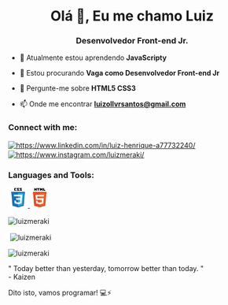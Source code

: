 <h1 align="center">Olá 👋, Eu me chamo Luiz</h1>
<h3 align="center">Desenvolvedor Front-end Jr.</h3>

- 🌱 Atualmente estou aprendendo **JavaScripty**

- 🤝 Estou procurando **Vaga como Desenvolvedor Front-end Jr**

- 💬 Pergunte-me sobre **HTML5 CSS3**

- 📫 Onde me encontrar **luizollvrsantos@gmail.com**

<h3 align="left">Connect with me:</h3>
<p align="left">
<a href="https://linkedin.com/in/https://www.linkedin.com/in/luiz-henrique-a77732240/" target="blank"><img align="center" src="https://raw.githubusercontent.com/rahuldkjain/github-profile-readme-generator/master/src/images/icons/Social/linked-in-alt.svg" alt="https://www.linkedin.com/in/luiz-henrique-a77732240/" height="30" width="40" /></a>
<a href="https://instagram.com/https://www.instagram.com/luizmeraki/" target="blank"><img align="center" src="https://raw.githubusercontent.com/rahuldkjain/github-profile-readme-generator/master/src/images/icons/Social/instagram.svg" alt="https://www.instagram.com/luizmeraki/" height="30" width="40" /></a>
</p>

<h3 align="left">Languages and Tools:</h3>
<p align="left"> <a href="https://www.w3schools.com/css/" target="_blank" rel="noreferrer"> <img src="https://raw.githubusercontent.com/devicons/devicon/master/icons/css3/css3-original-wordmark.svg" alt="css3" width="40" height="40"/> </a> <a href="https://www.w3.org/html/" target="_blank" rel="noreferrer"> <img src="https://raw.githubusercontent.com/devicons/devicon/master/icons/html5/html5-original-wordmark.svg" alt="html5" width="40" height="40"/> </a> </p>

<p><img align="center" src="https://github-readme-stats.vercel.app/api/top-langs?username=luizmeraki&show_icons=true&locale=en&layout=compact" alt="luizmeraki" /></p>

<p>&nbsp;<img align="center" src="https://github-readme-stats.vercel.app/api?username=luizmeraki&show_icons=true&locale=en" alt="luizmeraki" /></p>

<p><img align="center" src="https://github-readme-streak-stats.herokuapp.com/?user=luizmeraki&" alt="luizmeraki" /></p>

" Today better than yesterday, tomorrow better than today. "
    <br> - Kaizen
    
Dito isto, vamos programar! 💻⚡
